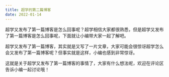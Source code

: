 ```yaml
---
title: 超学的第二篇博客
date: 2022-01-14
---
```

超学又发布了第一篇博客是怎么回事呢？超学相信大家都很熟悉，但是超学又发布了第一篇博客是怎么回事呢，下面就让小编带大家一起了解吧。

超学又发布了第一篇博客，其实就是又写了一片文章，大家可能会很惊讶超学怎么会又发布了第一篇博客呢？但事实就是这样，小编也感到非常惊讶。

这就是关于超学又发布了第一篇博客的事情了，大家有什么想法呢，欢迎在评论区告诉小编一起讨论哦！
